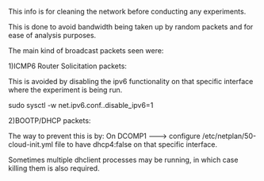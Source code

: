 This info is for cleaning the network before conducting any experiments.

This is done to avoid bandwidth being taken up by random packets and for ease of analysis purposes.

The main kind of broadcast packets seen were:

1)ICMP6 Router Solicitation packets:

  This is avoided by disabling the ipv6 functionality on that specific interface where the experiment is being run.

 sudo sysctl -w net.ipv6.conf.<interface>.disable_ipv6=1

2)BOOTP/DHCP packets:

 The way  to prevent this is by:
  On DCOMP1 ---> configure /etc/netplan/50-cloud-init.yml file to have dhcp4:false on that specific interface.

 Sometimes multiple dhclient processes may be running, in which case killing them is also required. 




